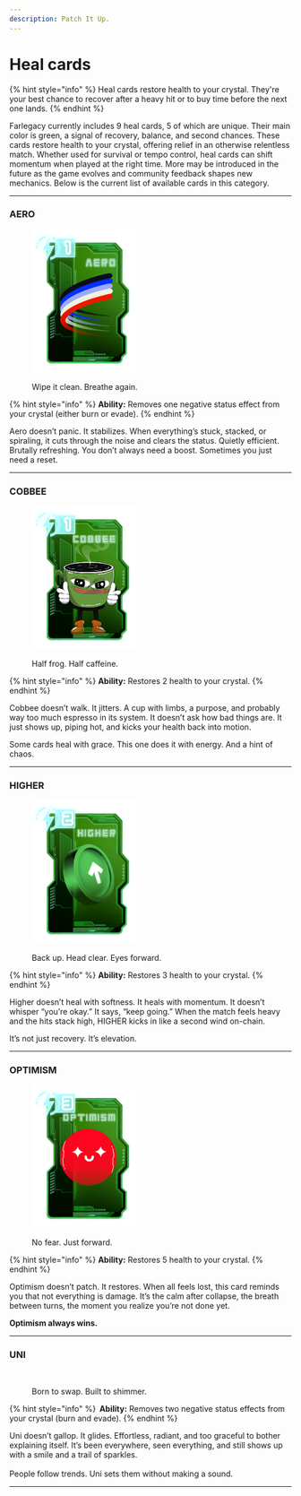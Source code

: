 ```yaml
---
description: Patch It Up.
---
```


# Heal cards

{% hint style="info" %}
Heal cards restore health to your crystal. They're your best chance to recover after a heavy hit or to buy time before the next one lands.
{% endhint %}

Farlegacy currently includes 9 heal cards, 5 of which are unique. Their main color is green, a signal of recovery, balance, and second chances. These cards restore health to your crystal, offering relief in an otherwise relentless match. Whether used for survival or tempo control, heal cards can shift momentum when played at the right time. More may be introduced in the future as the game evolves and community feedback shapes new mechanics. Below is the current list of available cards in this category.

***

### AERO

<div align="left"><figure><img src="../../.gitbook/assets/IMG_1110 (1).PNG" alt="" width="188"><figcaption><p>Wipe it clean. Breathe again.</p></figcaption></figure></div>

{% hint style="info" %}
**Ability:** Removes one negative status effect from your crystal (either burn or evade).
{% endhint %}

Aero doesn’t panic. It stabilizes. When everything’s stuck, stacked, or spiraling, it cuts through the noise and clears the status. Quietly efficient. Brutally refreshing. You don’t always need a boost. Sometimes you just need a reset.

***

### COBBEE

<div align="left"><figure><img src="../../.gitbook/assets/IMG_1114.PNG" alt="" width="188"><figcaption><p>Half frog. Half caffeine.</p></figcaption></figure></div>

{% hint style="info" %}
**Ability:** Restores 2 health to your crystal.
{% endhint %}

Cobbee doesn’t walk. It jitters. A cup with limbs, a purpose, and probably way too much espresso in its system. It doesn’t ask how bad things are. It just shows up, piping hot, and kicks your health back into motion.

Some cards heal with grace. This one does it with energy. And a hint of chaos.

***

### HIGHER

<div align="left"><figure><img src="../../.gitbook/assets/IMG_1111.PNG" alt="" width="188"><figcaption><p>Back up. Head clear. Eyes forward.</p></figcaption></figure></div>

{% hint style="info" %}
**Ability:** Restores 3 health to your crystal.
{% endhint %}

Higher doesn’t heal with softness. It heals with momentum. It doesn’t whisper “you’re okay.” It says, “keep going.” When the match feels heavy and the hits stack high, HIGHER kicks in like a second wind on-chain.

It’s not just recovery. It’s elevation.

***

### OPTIMISM

<div align="left"><figure><img src="../../.gitbook/assets/IMG_1112.PNG" alt="" width="188"><figcaption><p>No fear. Just forward.</p></figcaption></figure></div>

{% hint style="info" %}
**Ability:** Restores 5 health to your crystal.
{% endhint %}

Optimism doesn’t patch. It restores. When all feels lost, this card reminds you that not everything is damage. It’s the calm after collapse, the breath between turns, the moment you realize you’re not done yet.

**Optimism always wins.**

***

### UNI

<div align="left"><figure><img src="../../.gitbook/assets/IMG_1113.PNG" alt="" width="188"><figcaption><p>Born to swap. Built to shimmer.</p></figcaption></figure></div>

{% hint style="info" %}
 **Ability:** Removes two negative status effects from your crystal (burn and evade).
{% endhint %}

Uni doesn’t gallop. It glides. Effortless, radiant, and too graceful to bother explaining itself. It’s been everywhere, seen everything, and still shows up with a smile and a trail of sparkles.\
\
People follow trends. Uni sets them without making a sound.

***
